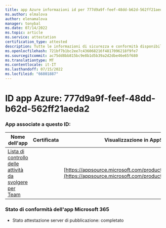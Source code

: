 ```yaml
---
title: app Azure informazioni id per 777d9a9f-feef-48dd-b62d-562ff21aeda2
ms.author: elmalova
author: elenamalova
manager: tonybal
ms.date: 07/14/2022
ms.topic: article
ms.service: attestation
certification_type: attested
description: Tutte le informazioni di sicurezza e conformità disponibili per 777d9a9f-feef-48dd-b62d-562ff21aeda2.
ms.openlocfilehash: 721bf7b1bc2ee7c436068216f4817096218f9fe7
ms.sourcegitcommit: ac75dd8bb815bc9e8b1d5b39a2d2dbe46e65f680
ms.translationtype: MT
ms.contentlocale: it-IT
ms.lasthandoff: 07/15/2022
ms.locfileid: "66801887"
---
```

# <a name="azure-app-id-777d9a9f-feef-48dd-b62d-562ff21aeda2"></a>ID app Azure: 777d9a9f-feef-48dd-b62d-562ff21aeda2


### <a name="apps-associated-with-this-id"></a>App associate a questo ID:
| **Nome dell'app** | **Certificata** | **Visualizzazione in AppSource** |
|--------------|---------------|-----------------------|
| [Lista di controllo delle attività da svolgere per Team](../forward/WA200004362.md) |  | [https://appsource.microsoft.com/product/office/WA200004362](https://appsource.microsoft.com/product/office/WA200004362) |

### <a name="microsoft-365-app-compliance-status"></a>Stato di conformità dell'app Microsoft 365
- Stato attestazione server di pubblicazione: completato
